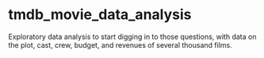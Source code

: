 # tmdb_movie_data_analysis
Exploratory data analysis to start digging in to those questions, with data on the plot, cast, crew, budget, and revenues of several thousand films.
